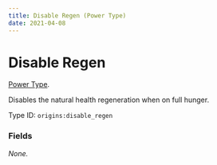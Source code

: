 ```yaml
---
title: Disable Regen (Power Type)
date: 2021-04-08
---
```

# Disable Regen

[Power Type](../power_types.md).

Disables the natural health regeneration when on full hunger.

Type ID: `origins:disable_regen`

### Fields

_None._
